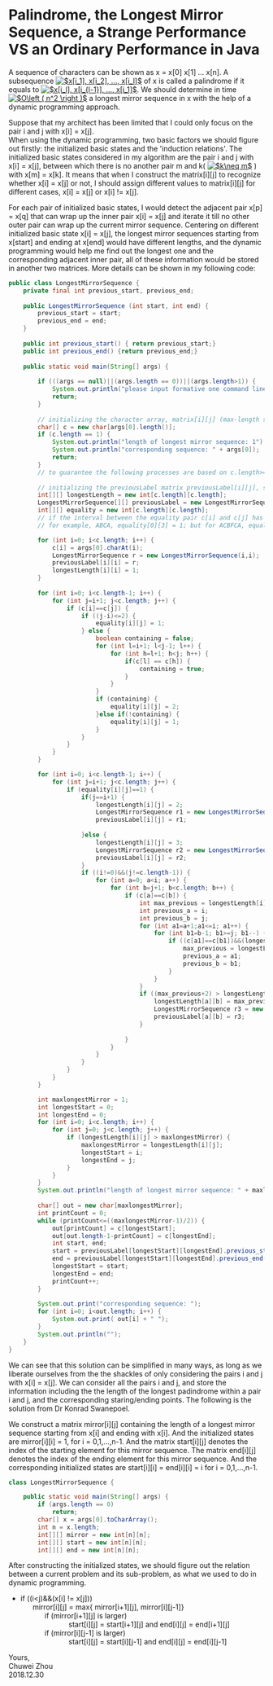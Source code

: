 # Palindrome, the Longest Mirror Sequence, a Strange Performance VS an Ordinary Performance in Java                   
A sequence of characters can be shown as x = x[0] x[1] ... x[n]. A subsequence 
<a href="https://www.codecogs.com/eqnedit.php?latex=$x[i_1],&space;x[i_2],&space;...,&space;x[i_l]$" target="_blank"><img src="https://latex.codecogs.com/gif.latex?$x[i_1],&space;x[i_2],&space;...,&space;x[i_l]$" title="$x[i_1], x[i_2], ..., x[i_l]$" /></a> 
of x is called a palindrome if it equals to 
<a href="https://www.codecogs.com/eqnedit.php?latex=$x[i_l],&space;x[i_{l-1}],&space;...,&space;x[i_1]$" target="_blank"><img src="https://latex.codecogs.com/gif.latex?$x[i_l],&space;x[i_{l-1}],&space;...,&space;x[i_1]$" title="$x[i_l], x[i_{l-1}], ..., x[i_1]$" /></a>. 
We should determine in time 
<a href="https://www.codecogs.com/eqnedit.php?latex=$O\left&space;(&space;n^2&space;\right&space;)$" target="_blank"><img src="https://latex.codecogs.com/gif.latex?$O\left&space;(&space;n^2&space;\right&space;)$" title="$O\left ( n^2 \right )$" /></a> 
a longest mirror sequence in x with the help of a dynamic programming approach.            


Suppose that my architect has been limited that I could only focus on the pair i and j with x[i] = x[j].                
When using the dynamic programming, two basic factors we should figure out firstly: the initialized basic states and the 'induction relations'. The initialized basic states considered in my algorithm are the pair i and j with x[i] = x[j], between which there is no another pair m and k(
<a href="https://www.codecogs.com/eqnedit.php?latex=$k\neq&space;m$" target="_blank"><img src="https://latex.codecogs.com/gif.latex?$k\neq&space;m$" title="$k\neq m$" /></a>
) with x[m] = x[k]. It means that when I construct the matrix[i][j] to recognize whether x[i] = x[j] or not, I should assign different values to matrix[i][j] for different cases, x[i] = x[j] or x[i] != x[j].              
               
For each pair of initialized basic states, I would detect the adjacent pair x[p] = x[q] that can wrap up the inner pair x[i] = x[j] and iterate it till no other outer pair can wrap up the current mirror sequence. Centering on different initialized basic state x[i] = x[j], the longest mirror sequences starting from x[start] and ending at x[end] would have different lengths, and the dynamic programming would help me find out the longest one and the corresponding adjacent inner pair, all of these information would be stored in another two matrices. More details can be shown in my following code:                   
```java
public class LongestMirrorSequence {
	private final int previous_start, previous_end;
	
	public LongestMirrorSequence (int start, int end) {
		previous_start = start;
		previous_end = end;
	}
	
	public int previous_start() { return previous_start;}
	public int previous_end() {return previous_end;}
	
	public static void main(String[] args) {
		
		if (((args == null)||(args.length == 0))||(args.length>1)) {
			System.out.println("please input formative one command line argument");
			return;
		}
		
        // initializing the character array, matrix[i][j] (max-length starting in label i and ending in label j) ;
		char[] c = new char[args[0].length()];	
		if (c.length == 1) {
			System.out.println("length of longest mirror sequence: 1");
			System.out.println("corresponding sequence: " + args[0]);
			return;
		}
		// to guarantee the following processes are based on c.length>=2
		
		// initializing the previousLabel matrix previousLabel[i][j], storing the starting point and ending point of the max-length subsequence inside  the the interval i and j; 
		int[][] longestLength = new int[c.length][c.length]; 	
		LongestMirrorSequence[][] previousLabel = new LongestMirrorSequence[c.length][c.length];
		int[][] equality = new int[c.length][c.length];
		// if the interval between the equality pair c[i] and c[j] has no other pair with the same character, equality[i][j] = 1, otherwise equality[i][j] = 2;  
		// for example, ABCA, equality[0][3] = 1; but for ACBFCA, equality[0][5] = 2;
```
              
```java
		for (int i=0; i<c.length; i++) {
			c[i] = args[0].charAt(i);
			LongestMirrorSequence r = new LongestMirrorSequence(i,i);
			previousLabel[i][i] = r;
			longestLength[i][i] = 1;
		}		
		
		for (int i=0; i<c.length-1; i++) {
			for (int j=i+1; j<c.length; j++) {
				if (c[i]==c[j]) {
					if ((j-i)<=2) {
						equality[i][j] = 1;
					} else {
						boolean containing = false;
						for (int l=i+1; l<j-1; l++) {
							for (int h=l+1; h<j; h++) {
								if(c[l] == c[h]) {
									containing = true;
								}
							}
						}
						if (containing) {
							equality[i][j] = 2;
						}else if(!containing) {
							equality[i][j] = 1;
						}
					}
				}
			}
		}

```                  
                
```java
		for (int i=0; i<c.length-1; i++) {
			for (int j=i+1; j<c.length; j++) {
				if (equality[i][j]==1) {
					if(j==i+1) {
						longestLength[i][j] = 2;
						LongestMirrorSequence r1 = new LongestMirrorSequence(i,j);
						previousLabel[i][j] = r1;
						
					}else {
						longestLength[i][j] = 3;
						LongestMirrorSequence r2 = new LongestMirrorSequence(i+1,i+1);
						previousLabel[i][j] = r2;
					}
					if ((i!=0)&&(j!=c.length-1)) {
						for (int a=0; a<i; a++) {
							for (int b=j+1; b<c.length; b++) {
								if (c[a]==c[b]) {
									int max_previous = longestLength[i][j];
									int previous_a = i;
									int previous_b = j;
									for (int a1=a+1;a1<=i; a1++) {
										for (int b1=b-1; b1>=j; b1--) {
											if ((c[a1]==c[b1])&&(longestLength[a1][b1]>=max_previous)) {
												max_previous = longestLength[a1][b1];
												previous_a = a1;
												previous_b = b1;
											}
										}
									}
									if ((max_previous+2) > longestLength[a][b]) {
										longestLength[a][b] = max_previous+2;
										LongestMirrorSequence r3 = new LongestMirrorSequence(previous_a, previous_b);
										previousLabel[a][b] = r3; 
									}
									
								}
							}
						}
					}
				}
			}
		}
```            
               
```java
		int maxlongestMirror = 1;
		int longestStart = 0;
		int longestEnd = 0;
		for (int i=0; i<c.length; i++) {
			for (int j=0; j<c.length; j++) {
				if (longestLength[i][j] > maxlongestMirror) {
					maxlongestMirror = longestLength[i][j];
					longestStart = i;
					longestEnd = j;
				}
			}
		}
		System.out.println("length of longest mirror sequence: " + maxlongestMirror);
		
		char[] out = new char[maxlongestMirror];
		int printCount = 0;
		while (printCount<=((maxlongestMirror-1)/2)) {
			out[printCount] = c[longestStart];
			out[out.length-1-printCount] = c[longestEnd];
			int start, end;
			start = previousLabel[longestStart][longestEnd].previous_start();
			end = previousLabel[longestStart][longestEnd].previous_end();
			longestStart = start;
			longestEnd = end;
			printCount++;
		}
		
		System.out.print("corresponding sequence: ");
		for (int i=0; i<out.length; i++) {
			System.out.print( out[i] + " ");
		}
		System.out.println("");
	}
}
```                  
                        
			
We can see that this solution can be simplified in many ways, as long as we liberate ourselves from the the shackles of only considering the pairs i and j with x[i] = x[j]. We can consider all the pairs i and j, and store the information including the the length of the longest padindrome within a pair i and j, and the corresponding staring/ending points. The following is the solution from Dr Konrad Swanepoel.                               
                        
We construct a matrix mirror[i][j] containing the length of a longest mirror sequence starting from x[i] and ending with x[i]. And the initialized states are mirror[i][i] = 1, for i = 0,1,...,n-1. And the matrix start[i][j] denotes the index of the starting element for this mirror sequence. The matrix end[i][j] denotes the index of the ending element for this mirror sequence. And the corresponding initialized states are start[i][i] = end[i][i] = i for i = 0,1,...,n-1.                            			
```java
class LongestMirrorSequence {

    public static void main(String[] args) {
        if (args.length == 0)
            return;
        char[] x = args[0].toCharArray();
        int n = x.length;
        int[][] mirror = new int[n][n];
        int[][] start = new int[n][n];
        int[][] end = new int[n][n];
```
After constructing the initialized states, we should figure out the relation between a current problem and its sub-problem, as what we used to do in dynamic programming.               
- if ((i<j)&&(x[i] != x[j]))        
&nbsp; &nbsp; &nbsp; mirror[i][j] = max{ mirror[i+1][j], mirror[i][j-1]}  
&nbsp; &nbsp; &nbsp; &nbsp; &nbsp; &nbsp; if (mirror[i+1][j] is larger)                   
&nbsp; &nbsp; &nbsp; &nbsp; &nbsp; &nbsp; &nbsp; &nbsp; &nbsp; &nbsp; &nbsp; &nbsp; start[i][j] = start[i+1][j] and end[i][j] = end[i+1][j]              
&nbsp; &nbsp; &nbsp; &nbsp; &nbsp; &nbsp; if (mirror[i][j-1] is larger)                  
&nbsp; &nbsp; &nbsp; &nbsp; &nbsp; &nbsp; &nbsp; &nbsp; &nbsp; &nbsp; &nbsp; &nbsp; start[i][j] = start[i][j-1] and end[i][j] = end[i][j-1]                   
		  
Yours,             
Chuwei Zhou             
2018.12.30             
